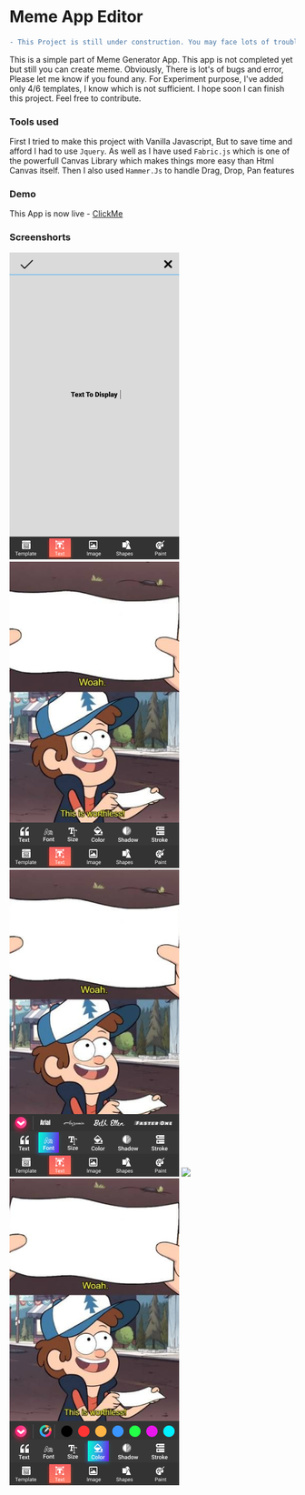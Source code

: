 # Meme App Editor
```diff
- This Project is still under construction. You may face lots of trouble right now
```

This is a simple part of Meme Generator App. This app is not completed yet but still you can create meme. Obviously, There is lot's of bugs and error, Please let me know if you found any.
For Experiment purpose, I've added only 4/6 templates, I know which is not sufficient. I hope soon I can finish this project. Feel free to contribute. 

### Tools used
First I tried to make this project with Vanilla Javascript, But to save time and afford I had to use `Jquery`. As well as I have used `Fabric.js` which is one of the powerfull Canvas Library which makes things more easy than Html Canvas itself. Then I also used `Hammer.Js` to handle Drag, Drop, Pan features

### Demo
This App is now live - [ClickMe](https://saadh393.github.io/Meme-Gen/)

### Screenshorts

![](https://raw.githubusercontent.com/saadh393/Meme-Gen/main/screenshorts/screenshort-1.png) ![](https://raw.githubusercontent.com/saadh393/Meme-Gen/main/screenshorts/screenshort-2.png) ![](https://raw.githubusercontent.com/saadh393/Meme-Gen/main/screenshorts/screenshort-3.png) ![](https://raw.githubusercontent.com/saadh393/Meme-Gen/main/screenshorts/screenshort-4png) ![](https://raw.githubusercontent.com/saadh393/Meme-Gen/main/screenshorts/screenshort-5.png)

